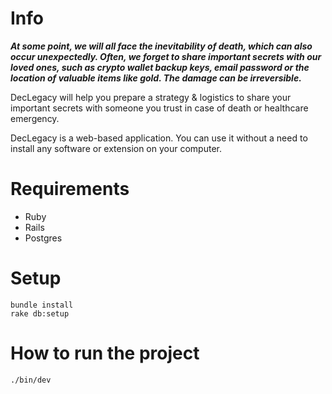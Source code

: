 # Info 

***At some point, we will all face the inevitability of death, which can also occur unexpectedly. Often, we forget to share important secrets with our loved ones, such as crypto wallet backup keys, email password or the location of valuable items like gold. The damage can be irreversible.***

DecLegacy will help you prepare a strategy & logistics to share your important secrets with someone you trust in case of death or healthcare emergency.

DecLegacy is a web-based application. You can use it without a need to install any software or extension on your computer.

# Requirements 

- Ruby
- Rails
- Postgres

# Setup

```
bundle install
rake db:setup
```

# How to run the project

```
./bin/dev
```



